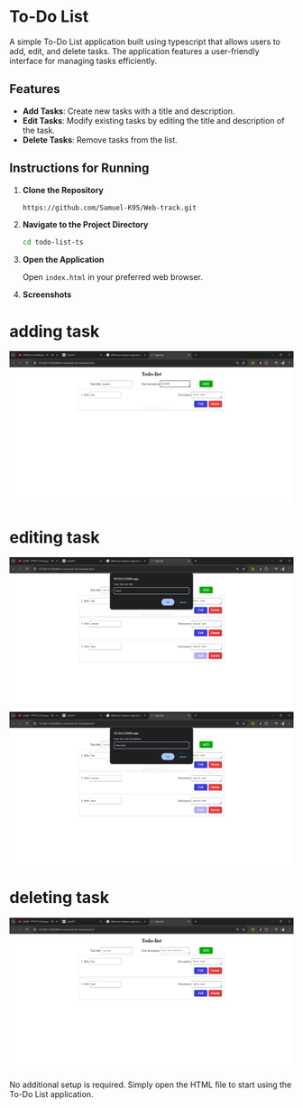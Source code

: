 # To-Do List

A simple To-Do List application built using typescript that allows users to add, edit, and delete tasks. The application features a user-friendly interface for managing tasks efficiently.

## Features

- **Add Tasks**: Create new tasks with a title and description.
- **Edit Tasks**: Modify existing tasks by editing the title and description of the task.
- **Delete Tasks**: Remove tasks from the list.

## Instructions for Running

1. **Clone the Repository**

   ```bash
   https://github.com/Samuel-K95/Web-track.git
   ```

2. **Navigate to the Project Directory**

   ```bash
   cd todo-list-ts
   ```

3. **Open the Application**

   Open `index.html` in your preferred web browser.

4. **Screenshots**

# adding task
![Add task](images/first.PNG)

# editing task
![Edit task](images/second.PNG)
![Edit task](images/third.PNG)


# deleting task
![Delete task](images/fourth.PNG)


No additional setup is required. Simply open the HTML file to start using the To-Do List application.
